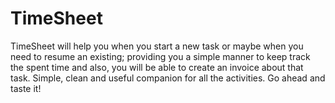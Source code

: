 TimeSheet
=========

TimeSheet will help you when you start a new task or maybe when you need to resume an existing; providing you a simple manner to keep track the spent time and also, you will be able to create an invoice about that task. Simple, clean and useful companion for all the activities. Go ahead and taste it!

